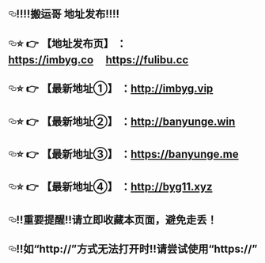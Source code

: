 <div id="readme" class="Box-body readme blob instapaper_body js-code-block-container">
    <article class="markdown-body entry-content p-3 p-md-6" itemprop="text"><h1><a id="user-content-️️搬运哥-地址发布️️" class="anchor" aria-hidden="true" href="#️️搬运哥-地址发布️️"><svg class="octicon octicon-link" viewBox="0 0 16 16" version="1.1" width="16" height="16" aria-hidden="true"><path fill-rule="evenodd" d="M4 9h1v1H4c-1.5 0-3-1.69-3-3.5S2.55 3 4 3h4c1.45 0 3 1.69 3 3.5 0 1.41-.91 2.72-2 3.25V8.59c.58-.45 1-1.27 1-2.09C10 5.22 8.98 4 8 4H4c-.98 0-2 1.22-2 2.5S3 9 4 9zm9-3h-1v1h1c1 0 2 1.22 2 2.5S13.98 12 13 12H9c-.98 0-2-1.22-2-2.5 0-.83.42-1.64 1-2.09V6.25c-1.09.53-2 1.84-2 3.25C6 11.31 7.55 13 9 13h4c1.45 0 3-1.69 3-3.5S14.5 6 13 6z"></path></svg></a><a id="user-content-bangbangbangbang地址发布bangbangbangbang" href="#bangbangbangbang地址发布bangbangbangbang"></a><g-emoji class="g-emoji" alias="bangbang" fallback-src="https://github.githubassets.com/images/icons/emoji/unicode/203c.png">‼️</g-emoji><g-emoji class="g-emoji" alias="bangbang" fallback-src="https://github.githubassets.com/images/icons/emoji/unicode/203c.png">‼️</g-emoji>搬运哥 地址发布<g-emoji class="g-emoji" alias="bangbang" fallback-src="https://github.githubassets.com/images/icons/emoji/unicode/203c.png">‼️</g-emoji><g-emoji class="g-emoji" alias="bangbang" fallback-src="https://github.githubassets.com/images/icons/emoji/unicode/203c.png">‼️</g-emoji></h1>
<h2><a id="user-content-️--永久地址- " class="anchor" aria-hidden="true" href="#️--永久地址- "><svg class="octicon octicon-link" viewBox="0 0 16 16" version="1.1" width="16" height="16" aria-hidden="true"><path fill-rule="evenodd" d="M4 9h1v1H4c-1.5 0-3-1.69-3-3.5S2.55 3 4 3h4c1.45 0 3 1.69 3 3.5 0 1.41-.91 2.72-2 3.25V8.59c.58-.45 1-1.27 1-2.09C10 5.22 8.98 4 8 4H4c-.98 0-2 1.22-2 2.5S3 9 4 9zm9-3h-1v1h1c1 0 2 1.22 2 2.5S13.98 12 13 12H9c-.98 0-2-1.22-2-2.5 0-.83.42-1.64 1-2.09V6.25c-1.09.53-2 1.84-2 3.25C6 11.31 7.55 13 9 13h4c1.45 0 3-1.69 3-3.5S14.5 6 13 6z"></path></svg></a><a id="user-content-star-point_right-地址一-永久" href="#star-point_right-地址一-永久"></a><g-emoji class="g-emoji" alias="star" fallback-src="https://github.githubassets.com/images/icons/emoji/unicode/2b50.png">⭐️</g-emoji> <g-emoji class="g-emoji" alias="point_right" fallback-src="https://github.githubassets.com/images/icons/emoji/unicode/1f449.png">👉</g-emoji> 【地址发布页】 ：<a href="https://imbyg.co" target="_blank" rel="nofollow">https://imbyg.co</a>&nbsp;&nbsp;&nbsp;&nbsp;&nbsp;<a href="https://fulibu.cc" target="_blank" rel="nofollow">https://fulibu.cc</a></h2>
<h2><a id="user-content-️-- " class="anchor" aria-hidden="true" href="#️-- "><svg class="octicon octicon-link" viewBox="0 0 16 16" version="1.1" width="16" height="16" aria-hidden="true"><path fill-rule="evenodd" d="M4 9h1v1H4c-1.5 0-3-1.69-3-3.5S2.55 3 4 3h4c1.45 0 3 1.69 3 3.5 0 1.41-.91 2.72-2 3.25V8.59c.58-.45 1-1.27 1-2.09C10 5.22 8.98 4 8 4H4c-.98 0-2 1.22-2 2.5S3 9 4 9zm9-3h-1v1h1c1 0 2 1.22 2 2.5S13.98 12 13 12H9c-.98 0-2-1.22-2-2.5 0-.83.42-1.64 1-2.09V6.25c-1.09.53-2 1.84-2 3.25C6 11.31 7.55 13 9 13h4c1.45 0 3-1.69 3-3.5S14.5 6 13 6z"></path></svg></a><a id="user-content-star-point_right-地址二-new1" href="#star-point_right-地址二-new1"></a><g-emoji class="g-emoji" alias="star" fallback-src="https://github.githubassets.com/images/icons/emoji/unicode/2b50.png">⭐️</g-emoji> <g-emoji class="g-emoji" alias="point_right" fallback-src="https://github.githubassets.com/images/icons/emoji/unicode/1f449.png">👉</g-emoji> 【最新地址①】 ：<a href="http://imbyg.vip" target="_blank" rel="nofollow">http://imbyg.vip</a></h2>
<h2><a id="user-content-️-- " class="anchor" aria-hidden="true" href="#️-- "><svg class="octicon octicon-link" viewBox="0 0 16 16" version="1.1" width="16" height="16" aria-hidden="true"><path fill-rule="evenodd" d="M4 9h1v1H4c-1.5 0-3-1.69-3-3.5S2.55 3 4 3h4c1.45 0 3 1.69 3 3.5 0 1.41-.91 2.72-2 3.25V8.59c.58-.45 1-1.27 1-2.09C10 5.22 8.98 4 8 4H4c-.98 0-2 1.22-2 2.5S3 9 4 9zm9-3h-1v1h1c1 0 2 1.22 2 2.5S13.98 12 13 12H9c-.98 0-2-1.22-2-2.5 0-.83.42-1.64 1-2.09V6.25c-1.09.53-2 1.84-2 3.25C6 11.31 7.55 13 9 13h4c1.45 0 3-1.69 3-3.5S14.5 6 13 6z"></path></svg></a><a id="user-content-star-point_right-地址三-new2" href="#star-point_right-地址三-new2"></a><g-emoji class="g-emoji" alias="star" fallback-src="https://github.githubassets.com/images/icons/emoji/unicode/2b50.png">⭐️</g-emoji> <g-emoji class="g-emoji" alias="point_right" fallback-src="https://github.githubassets.com/images/icons/emoji/unicode/1f449.png">👉</g-emoji> 【最新地址②】 ：<a href="http://banyunge.win" target="_blank" rel="nofollow">http://banyunge.win</a></h2>
<h2><a id="user-content-️-- " class="anchor" aria-hidden="true" href="#️-- "><svg class="octicon octicon-link" viewBox="0 0 16 16" version="1.1" width="16" height="16" aria-hidden="true"><path fill-rule="evenodd" d="M4 9h1v1H4c-1.5 0-3-1.69-3-3.5S2.55 3 4 3h4c1.45 0 3 1.69 3 3.5 0 1.41-.91 2.72-2 3.25V8.59c.58-.45 1-1.27 1-2.09C10 5.22 8.98 4 8 4H4c-.98 0-2 1.22-2 2.5S3 9 4 9zm9-3h-1v1h1c1 0 2 1.22 2 2.5S13.98 12 13 12H9c-.98 0-2-1.22-2-2.5 0-.83.42-1.64 1-2.09V6.25c-1.09.53-2 1.84-2 3.25C6 11.31 7.55 13 9 13h4c1.45 0 3-1.69 3-3.5S14.5 6 13 6z"></path></svg></a><a id="user-content-star-point_right-地址四-new1" href="#star-point_right-地址四-new1"></a><g-emoji class="g-emoji" alias="star" fallback-src="https://github.githubassets.com/images/icons/emoji/unicode/2b50.png">⭐️</g-emoji> <g-emoji class="g-emoji" alias="point_right" fallback-src="https://github.githubassets.com/images/icons/emoji/unicode/1f449.png">👉</g-emoji> 【最新地址③】 ：<a href="https://banyunge.me" target="_blank" rel="nofollow">https://banyunge.me</a></h2>
<h2><a id="user-content-️-- " class="anchor" aria-hidden="true" href="#️-- "><svg class="octicon octicon-link" viewBox="0 0 16 16" version="1.1" width="16" height="16" aria-hidden="true"><path fill-rule="evenodd" d="M4 9h1v1H4c-1.5 0-3-1.69-3-3.5S2.55 3 4 3h4c1.45 0 3 1.69 3 3.5 0 1.41-.91 2.72-2 3.25V8.59c.58-.45 1-1.27 1-2.09C10 5.22 8.98 4 8 4H4c-.98 0-2 1.22-2 2.5S3 9 4 9zm9-3h-1v1h1c1 0 2 1.22 2 2.5S13.98 12 13 12H9c-.98 0-2-1.22-2-2.5 0-.83.42-1.64 1-2.09V6.25c-1.09.53-2 1.84-2 3.25C6 11.31 7.55 13 9 13h4c1.45 0 3-1.69 3-3.5S14.5 6 13 6z"></path></svg></a><a id="user-content-star-point_right-地址五-new1" href="#star-point_right-地址五-new1"></a><g-emoji class="g-emoji" alias="star" fallback-src="https://github.githubassets.com/images/icons/emoji/unicode/2b50.png">⭐️</g-emoji> <g-emoji class="g-emoji" alias="point_right" fallback-src="https://github.githubassets.com/images/icons/emoji/unicode/1f449.png">👉</g-emoji> 【最新地址④】 ：<a href="http://byg11.xyz" target="_blank" rel="nofollow">http://byg11.xyz</a></h2>
<h1><a id="user-content-️重要提醒️请立即收藏本页面避免走丢" class="anchor" aria-hidden="true" href="#️重要提醒️请立即收藏本页面避免走丢"><svg class="octicon octicon-link" viewBox="0 0 16 16" version="1.1" width="16" height="16" aria-hidden="true"><path fill-rule="evenodd" d="M4 9h1v1H4c-1.5 0-3-1.69-3-3.5S2.55 3 4 3h4c1.45 0 3 1.69 3 3.5 0 1.41-.91 2.72-2 3.25V8.59c.58-.45 1-1.27 1-2.09C10 5.22 8.98 4 8 4H4c-.98 0-2 1.22-2 2.5S3 9 4 9zm9-3h-1v1h1c1 0 2 1.22 2 2.5S13.98 12 13 12H9c-.98 0-2-1.22-2-2.5 0-.83.42-1.64 1-2.09V6.25c-1.09.53-2 1.84-2 3.25C6 11.31 7.55 13 9 13h4c1.45 0 3-1.69 3-3.5S14.5 6 13 6z"></path></svg></a><a id="user-content-bangbang重要提醒bangbang请立即收藏本页面避免走丢" href="#bangbang重要提醒bangbang请立即收藏本页面避免走丢"></a><g-emoji class="g-emoji" alias="bangbang" fallback-src="https://github.githubassets.com/images/icons/emoji/unicode/203c.png">‼️</g-emoji>重要提醒<g-emoji class="g-emoji" alias="bangbang" fallback-src="https://github.githubassets.com/images/icons/emoji/unicode/203c.png">‼️</g-emoji>请立即收藏本页面，避免走丢！</h1>
<h1><a id="user-content-️如“http://”方式无法打开时" class="anchor" aria-hidden="true" href="如“http://”方式无法打开时"><svg class="octicon octicon-link" viewBox="0 0 16 16" version="1.1" width="16" height="16" aria-hidden="true"><path fill-rule="evenodd" d="M4 9h1v1H4c-1.5 0-3-1.69-3-3.5S2.55 3 4 3h4c1.45 0 3 1.69 3 3.5 0 1.41-.91 2.72-2 3.25V8.59c.58-.45 1-1.27 1-2.09C10 5.22 8.98 4 8 4H4c-.98 0-2 1.22-2 2.5S3 9 4 9zm9-3h-1v1h1c1 0 2 1.22 2 2.5S13.98 12 13 12H9c-.98 0-2-1.22-2-2.5 0-.83.42-1.64 1-2.09V6.25c-1.09.53-2 1.84-2 3.25C6 11.31 7.55 13 9 13h4c1.45 0 3-1.69 3-3.5S14.5 6 13 6z"></path></svg></a><a id="user-content-bangbang如“http://”方式无法打开时bangbang请尝试使用“https://”" href="#bangbang如“http://”方式无法打开时bangbang请尝试使用“https://”"></a><g-emoji class="g-emoji" alias="bangbang" fallback-src="https://github.githubassets.com/images/icons/emoji/unicode/203c.png">‼️</g-emoji>如“http://”方式无法打开时<g-emoji class="g-emoji" alias="bangbang" fallback-src="https://github.githubassets.com/images/icons/emoji/unicode/203c.png">‼️</g-emoji>请尝试使用“https://”</h1>
</article>
  </div>

